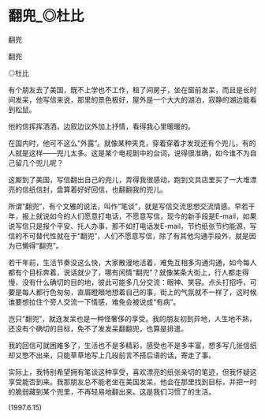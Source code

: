 # 翻兜_◎杜比

翻兜

翻兜

◎杜比

有个朋友去了美国，既不上学也不工作，租了间房子，坐在窗前发呆，而且是长时间发呆，他写信来说，那里的景色极好，屋外是一个大大的湖泊，寂静的湖边能看到松鼠。

他的信挥挥洒洒，边叙边议外加上抒情，看得我心里暖暖的。

在国内时，他可不这么“外露”。就像某种夹克，穿着穿着才发现还有个兜儿，有的人就是这样——兜儿太多。这是某个电视剧中的台词，说得很准确，如今谁不为自己留几个兜儿呢？

这厮到了美国，写信翻出自己的兜儿，弄得我很感动，跑到文具店里买了一大堆漂亮的信纸信封，盘算着好好回信，也翻翻我的兜儿。

所谓“翻兜”，有个文雅的说法，叫作“笔谈”，就是写信交流思想交流情感。早若干年，报上就说如今的人们愿意打电话，不愿意写信，现今的新手段是E-mail，如果说写信只是报个平安、托人办事，那不如打电话发E-mail，节约纸张节约能源，写信的不可替代性就在于“翻兜”，人们不愿意写信，除了有其他沟通手段外，就是因为已懒得“翻兜”。

若干年前，生活节奏没这么快，大家散漫地活着，难免互相多沟通沟通，如今每人都有个目标奔着，说话就少了，哪有闲情“翻兜”？就像某条大街上，行人都走得慢，没有什么确切的目的地，彼此可能多几分交流：眼神、笑容。点头打招呼，可要是每人都行色匆匆，直眉瞪眼地想着自己的事，街上的气氛就不一样了，这时候谁要想拉住个旁人交流一下情感，难免会被说成“有病”。

岂只“翻兜”，就连发呆也是一种怪奢侈的享受。我的朋友初到异地，人生地不熟，还没有个确切的目标，免不了发发呆翻翻兜，也算是排遣。

我的回信可就困难多了，生活也不是多精彩，感受也不是多丰富，想多写几张信纸却又憋不出来，只能草草地写上几段前言不搭后语的话，寄走了事。

实际上，我特别希望拥有笔谈这种享受，喜欢漂亮的纸张亲切的笔迹，但我怀疑这享受能否到来。我那朋友总不能老坐在美国发呆，他会在那里找到目标，并把一时的脆弱藏到某个兜里，不再轻易地翻出来。这是我们习惯了的生活。

(1997.6.15)